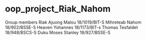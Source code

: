 # oop_project_Riak_Nahom
Group members
Riak Ajuong Malou 18/1019/BIT-S
Mihreteab Nahom 18/902/BSSE-S
Heaven Yohannes   18/1173/BIT-s
Thomas Tesfaldet 18/948/BSCS-S
Duku Moses Stanley 18/927/BSSE-S

